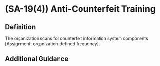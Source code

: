 
# (SA-19(4)) Anti-Counterfeit Training

## Definition

The organization scans for counterfeit information system components [Assignment: organization-defined frequency].

## Additional Guidance



